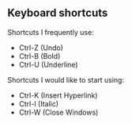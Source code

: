 ## Keyboard shortcuts
Shortcuts I frequently use:
- Ctrl-Z (Undo)
- Ctrl-B (Bold)
- Ctrl-U (Underline)

Shortcuts I would like to start using:
- Ctrl-K (Insert Hyperlink)
- Ctrl-I (Italic)
- Ctrl-W (Close Windows)

